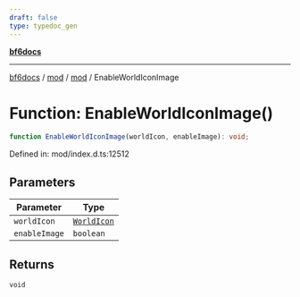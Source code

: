```yaml
---
draft: false
type: typedoc_gen
---
```


[**bf6docs**](../../../_index.md)

***

[bf6docs](../../../_index.md) / [mod](../../_index.md) / [mod](../_index.md) / EnableWorldIconImage

# Function: EnableWorldIconImage()

```ts
function EnableWorldIconImage(worldIcon, enableImage): void;
```

Defined in: mod/index.d.ts:12512

## Parameters

| Parameter | Type |
| ------ | ------ |
| `worldIcon` | [`WorldIcon`](../WorldIcon/_index.md) |
| `enableImage` | `boolean` |

## Returns

`void`
